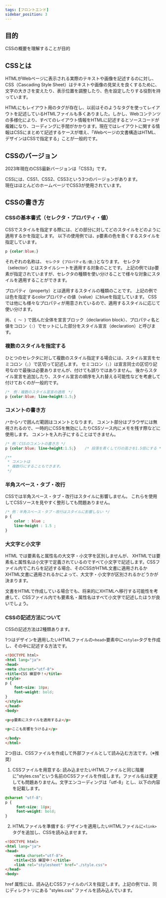 ```yaml
---
tags: [フロントエンド]
sidebar_position: 3
---
```


## 目的
CSSの概要を理解することが目的

## CSSとは
HTMLがWebページに表示される実際のテキストや画像を記述するのに対し、CSS（Cascading Style Sheet）はテキストや画像の見栄えを良くするために、文字の大きさを変えたり、表示位置を調整したり、色を設定したりする役割を持っています。

HTMLにもレイアウト用のタグが存在し、以前はそのようなタグを使ってレイアウトを記述しているHTMLファイルも多くありました。しかし、Webコンテンツの多様化により、すべてのレイアウト情報をHTMLに記述するとソースコードが複雑になり、コーディングに手間がかかります。現在ではレイアウトに関する情報はCSSにまとめて記述するケースが増え、「Webページの文書構造はHTML、デザインはCSSで指定する」ことが一般的です。

## CSSのバージョン
2023年現在のCSS最新バージョンは「CSS3」です。  

CSSには、CSS1、CSS2、CSS3という3つのバージョンがあります。  
現在はほとんどのホームページでCSS3が使用されています。

## CSSの書き方
### CSSの基本書式（セレクタ・プロパティ・値）
CSSでスタイルを指定する際には、どの部分に対してどのスタイルをどのように適用するかを指定します。 以下の使用例では、p要素の色を青くするスタイルを指定しています。

```css
p {color:blue;}
```

それぞれの名称は、 `セレクタ {プロパティ名:値;}`となります。 セレクタ（selector）とはスタイルシートを適用する対象のことです。 上記の例ではp要素が指定されていますが、セレクタの種類を使い分けることで様々な対象にスタイルを適用することができます。

プロパティ（property）とは適用するスタイルの種類のことです。 上記の例では色を指定するcolorプロパティの値（value）にblueを指定しています。 CSSでは他にも様々なプロパティが用意されているので、適用するスタイルに応じて使い分けます。

尚、`{ ～ }` で囲んだ全体を宣言ブロック（declaration block）、プロパティ名と値をコロン（`:`）でセットにした部分をスタイル宣言（declaration）と呼びます。

### 複数のスタイルを指定する
ひとつのセレクタに対して複数のスタイル指定する場合には、スタイル宣言をセミコロン（`;`）で区切って記述します。 セミコロン（`;`）は宣言同士の区切り記号なので最後は必要ありませんが、付けても誤りではありません。 後からスタイル宣言を追加したり、スタイル宣言の順序を入れ替える可能性などを考慮して付けておくのが一般的です。

```css
/*　例：複数のスタイル宣言の適用　*/
p {color:blue; line-height:1.5;}
```

### コメントの書き方
`/*`から`*/`で囲んだ範囲はコメントとなります。 コメント部分はブラウザには無視されるので、一時的にCSSを無効にしたりCSSソース内にメモを残す際などに使用します。 コメントを入れ子にすることはできません。

```css
/* 例：CSSのコメントの書き方 */
p {color:blue; line-height:1.5;}    /* 段落を青くして行の高さを1.5倍にする */

/**
 * コメントは
 * 複数行にすることもできます。
 */
```

### 半角スペース・タブ・改行
CSSでは半角スペース・タブ・改行はスタイルに影響しません。 これらを使用してCSSソースを見やすく整形しても問題ありません。

```css
/* 例：半角スペース・タブ・改行はスタイルに影響しない */
p {
    color : blue ;
    line-height : 1.5 ;
}
```

### 大文字と小文字
HTML では要素名と属性名の大文字・小文字を区別しませんが、 XHTMLでは要素名と属性名は小文字で定義されているのですべて小文字で記述します。CSSファイル内でこれらを記述する場合、そのCSSがHTML文書に適用されるかXHTML文書に適用されるかによって、大文字・小文字が区別されるかどうかが決まります。

文書をHTMLで作成している場合でも、将来的にXHTMLへ移行する可能性を考慮して、CSSファイル内でも要素名・属性名はすべて小文字で記述したほうが良いでしょう。

### CSSの記述方法について
CSSの記述方法は2種類あります。

1つはデザインを適用したいHTMLファイルの`<head>`要素中に`<style>`タグを作成し、その中に記述する方法です。

```html
<!DOCTYPE html>
<html lang="ja">
<head>
<meta charset="utf-8">
<title>CSS 練習中！</title>
<style>
p {
    font-size: 18px;
    font-weight: bold;
} 
</style>
</head>
<body>
 
<p>p要素にスタイルを適用するよ</p>
 
<p>ここも影響をうけるよ</p>
 
</body>
</html>
```

2つ目は、CSSファイルを作成して外部ファイルとして読み込む方法です。（※推奨）

 1. CSSファイルを用意する: 読み込ませたいHTMLファイルと同じ階層に"styles.css"という名前のCSSファイルを作成します。ファイル名は変更しても問題ありません。文字エンコーディングは「utf-8」とし、以下の内容を記載します。

```css
@charset "utf-8";
p {
     font-size: 18px;
     font-weight: bold;
} 
```

2. HTMLファイルを準備する: デザインを適用したいHTMLファイルに`<link>`タグを追加し、CSSを読み込ませます。

```html
<!DOCTYPE html>
<html lang="ja">
<head>
    <meta charset="utf-8">
    <title>CSS 練習中！</title>
    <link rel="stylesheet" href="./style.css">
</head>
<body>
```
href 属性には、読み込むCSSファイルのパスを指定します。上記の例では、同じディレクトリにある "styles.css" ファイルを読み込んでいます。
